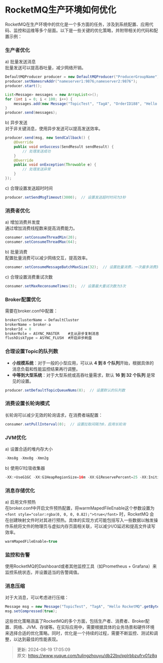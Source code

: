 # RocketMQ生产环境如何优化

<font style="color:rgba(0, 0, 0, 0.82);">RocketMQ在生产环境中的优化是一个多方面的任务，涉及到系统配置、应用代码、监控和运维等多个层面。以下是一些关键的优化策略，并附带相关的代码和配置示例：</font>

### <font style="color:rgba(0, 0, 0, 0.82);">生产者优化</font>
<font style="color:rgba(0, 0, 0, 0.82);">a) 批量发送消息  
</font><font style="color:rgba(0, 0, 0, 0.82);">批量发送可以提高吞吐量，减少网络开销。</font>

```java
DefaultMQProducer producer = new DefaultMQProducer("ProducerGroupName");  
producer.setNamesrvAddr("nameserver1:9876;nameserver2:9876");  
producer.start();  

List<Message> messages = new ArrayList<>();  
for (int i = 0; i < 100; i++) {  
    messages.add(new Message("TopicTest", "TagA", "OrderID188", "Hello world".getBytes(StandardCharsets.UTF_8)));  
}  
producer.send(messages);
```

<font style="color:rgba(0, 0, 0, 0.82);">b) 异步发送  
</font><font style="color:rgba(0, 0, 0, 0.82);">对于非关键消息，使用异步发送可以提高发送效率。</font>

```java
producer.send(msg, new SendCallback() {  
    @Override  
    public void onSuccess(SendResult sendResult) {  
        // 处理发送成功  
    }  
    @Override  
    public void onException(Throwable e) {  
        // 处理发送异常  
    }  
});
```

<font style="color:rgba(0, 0, 0, 0.82);">c) 合理设置发送超时时间</font>

```java
producer.setSendMsgTimeout(3000);  // 设置发送超时时间为3秒
```

### <font style="color:rgba(0, 0, 0, 0.82);">消费者优化</font>
<font style="color:rgba(0, 0, 0, 0.82);">a) 增加消费并发度  
</font><font style="color:rgba(0, 0, 0, 0.82);">通过增加消费线程数来提高消费能力。</font>

```java
consumer.setConsumeThreadMin(20);  
consumer.setConsumeThreadMax(64);
```

<font style="color:rgba(0, 0, 0, 0.82);">b) 批量消费  
</font><font style="color:rgba(0, 0, 0, 0.82);">配置批量消费可以减少网络交互，提高效率。</font>

```java
consumer.setConsumeMessageBatchMaxSize(32);  // 设置批量消费，一次最多消费32条
```

<font style="color:rgba(0, 0, 0, 0.82);">c) 合理设置消费重试次数</font>

```java
consumer.setMaxReconsumeTimes(3);  // 设置最大重试次数为3次
```

### <font style="color:rgba(0, 0, 0, 0.82);">Broker配置优化</font>
<font style="color:rgba(0, 0, 0, 0.82);">需要在broker.conf中配置：</font>

```java
brokerClusterName = DefaultCluster  
brokerName = broker-a  
brokerId = 0  
brokerRole = ASYNC_MASTER    #主从异步复制消息
flushDiskType = ASYNC_FLUSH  #开启异步刷盘
```

### <font style="color:rgba(0, 0, 0, 0.82);">合理设置Topic的队列数</font>
+ **<font style="color:rgba(0, 0, 0, 0.82);">小规模系统</font>**<font style="color:rgba(0, 0, 0, 0.82);">：对于一般的小型应用，可以从</font><font style="color:rgba(0, 0, 0, 0.82);"> </font>**<font style="color:rgba(0, 0, 0, 0.82);">4 到 8 个队列</font>**<font style="color:rgba(0, 0, 0, 0.82);">开始，根据具体的消息负载和性能监控结果再行调整。</font>
+ **<font style="color:rgba(0, 0, 0, 0.82);">中等到大型系统</font>**<font style="color:rgba(0, 0, 0, 0.82);">：对于大型系统或高吞吐量需求，默认 </font>**<font style="color:rgba(0, 0, 0, 0.82);">16 到 32 个队列</font>**<font style="color:rgba(0, 0, 0, 0.82);"> 是常见的设置。</font>

```java
producer.setDefaultTopicQueueNums(8);  // 设置默认的队列数
```

### <font style="color:rgba(0, 0, 0, 0.82);">消费设置长轮询模式</font>
<font style="color:rgba(0, 0, 0, 0.82);">长轮询可以减少无效的轮询请求，在消费者端配置：</font>

```java
consumer.setPullInterval(0);  // 设置拉取间隔为0，启用长轮询
```

### <font style="color:rgba(0, 0, 0, 0.82);">JVM优化</font>
<font style="color:rgba(0, 0, 0, 0.82);">a) 设置合适的堆内存大小</font>

```java
-Xms8g -Xmx8g -Xmn2g
```

<font style="color:rgba(0, 0, 0, 0.82);">b) 使用G1垃圾收集器</font>

```java
-XX:+UseG1GC -XX:G1HeapRegionSize=16m -XX:G1ReservePercent=25 -XX:InitiatingHeapOccupancyPercent=30
```

### <font style="color:rgba(0, 0, 0, 0.82);">消息存储优化</font>
<font style="color:rgba(0, 0, 0, 0.82);">a) 启用文件预热  
</font><font style="color:rgba(0, 0, 0, 0.82);">在broker.conf中开启文件预热配置，将warmMapedFileEnable这个参数设置为 </font>`<font style="color:rgba(0, 0, 0, 0.82);">true</font>`<font style="color:rgba(0, 0, 0, 0.82);"> 时，RocketMQ 会在创建映射文件时对其进行预热。具体的实现方式可能包括写入一些数据以触发操作系统将文件的物理页与虚拟内存页面相关联，可以减少I/O延迟和提高文件读写效率。</font>

```java
warmMapedFileEnable=true
```

### <font style="color:rgba(0, 0, 0, 0.82);">监控和告警</font>
<font style="color:rgba(0, 0, 0, 0.82);">使用RocketMQ的Dashboard或者其他监控工具（如Prometheus + Grafana）来监控系统状态，并设置适当的告警阈值。</font>

### <font style="color:rgba(0, 0, 0, 0.82);">消息压缩</font>
<font style="color:rgba(0, 0, 0, 0.82);">对于大消息，可以考虑进行压缩：</font>

```java
Message msg = new Message("TopicTest", "TagA", "Hello RocketMQ".getBytes(StandardCharsets.UTF_8));  
msg.setCompressed(true);
```

<font style="color:rgba(0, 0, 0, 0.82);">这些优化策略涵盖了RocketMQ的多个方面，包括生产者、消费者、Broker配置、网络、JVM、存储等。在实际应用中，需要根据具体的业务场景和硬件环境来选择合适的优化策略。同时，优化是一个持续的过程，需要不断监控、测试和调整，以达到最佳的性能表现。</font>



> 更新: 2024-08-19 17:05:09  
> 原文: <https://www.yuque.com/tulingzhouyu/db22bv/pplrbbzufrv01z8q>